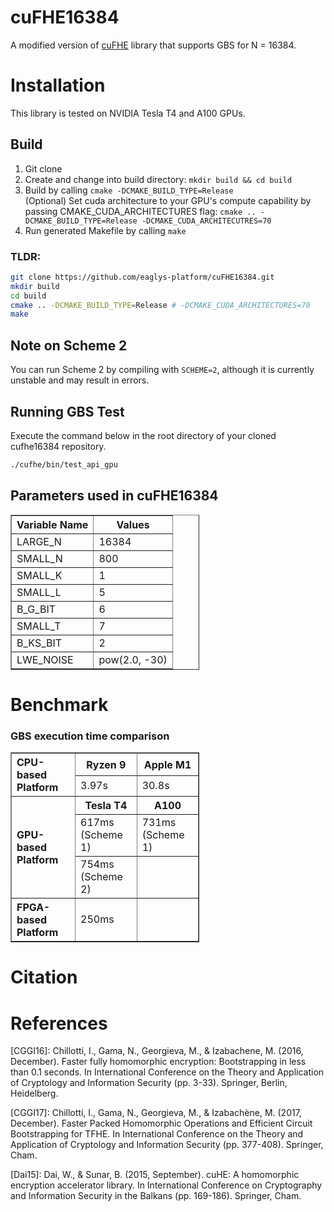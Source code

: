 # cuFHE16384
A modified version of [cuFHE](https://github.com/vernamlab/cuFHE) library that supports GBS for N = 16384.

# Installation
This library is tested on NVIDIA Tesla T4 and A100 GPUs. 

## Build

1. Git clone
2. Create and change into build directory: `mkdir build && cd build`
3. Build by calling `cmake -DCMAKE_BUILD_TYPE=Release` \
    (Optional) Set cuda architecture to your GPU's compute capability by passing CMAKE_CUDA_ARCHITECTURES flag: `cmake .. -DCMAKE_BUILD_TYPE=Release -DCMAKE_CUDA_ARCHITECUTRES=70`
4. Run generated Makefile by calling `make`

### TLDR:
```bash
git clone https://github.com/eaglys-platform/cuFHE16384.git
mkdir build
cd build
cmake .. -DCMAKE_BUILD_TYPE=Release # -DCMAKE_CUDA_ARCHITECTURES=70
make
```

## Note on Scheme 2
You can run Scheme 2 by compiling with `SCHEME=2`, although it is currently unstable and may result in errors.

## Running GBS Test
Execute the command below in the root directory of your cloned cufhe16384 repository.
```bash
./cufhe/bin/test_api_gpu
```

## Parameters used in cuFHE16384
<table border="1" style="border-collapse: collapse; width: 60%;">
  <thead>
    <tr>
      <th>Variable Name</th>
      <th>Values</th>
    </tr>
  </thead>
  <tbody>
    <tr>
      <td>LARGE_N</td>
      <td>16384</td>
    </tr>
    <tr>
      <td>SMALL_N</td>
      <td>800</td>
    </tr>
    <tr>
      <td>SMALL_K</td>
      <td>1</td>
    </tr>
    <tr>
      <td>SMALL_L</td>
      <td>5</td>
    </tr>
    <tr>
      <td>B_G_BIT</td>
      <td>6</td>
    </tr>
    <tr>
      <td>SMALL_T</td>
      <td>7</td>
    </tr>
    <tr>
      <td>B_KS_BIT</td>
      <td>2</td>
    </tr>
    <tr>
      <td>LWE_NOISE</td>
      <td>pow(2.0, -30)</td>
    </tr>
  </tbody>
</table>


# Benchmark
### GBS execution time comparison 

<table border="1" style="border-collapse: collapse; width: 60%;">
  <!-- CPU-based Platform -->
  <tr>
    <th rowspan="2" style="text-align:left;">CPU-based Platform</th>
    <th>Ryzen 9</th>
    <th>Apple M1</th>
  </tr>
  <tr>
    <td>3.97s</td>
    <td>30.8s</td>
  </tr>
  
  <!-- GPU-based Platform -->
  <tr>
    <th rowspan="3" style="text-align:left;">GPU-based Platform</th>
    <th>Tesla T4</th>
    <th>A100</th>
  </tr>
  <tr>
    <td>617ms (Scheme 1)</td>
    <td>731ms (Scheme 1)</td>
  </tr>
  <tr>
    <td>754ms (Scheme 2)</td>
    <td></td>
  </tr>
  
  <!-- FPGA-based Platform -->
  <tr>
    <th style="text-align:left;">FPGA-based Platform</th>
    <td>250ms</td>
    <td></td>
  </tr>
</table>


# Citation

# References
[CGGI16]: Chillotti, I., Gama, N., Georgieva, M., & Izabachene, M. (2016, December). Faster fully homomorphic encryption: Bootstrapping in less than 0.1 seconds. In International Conference on the Theory and Application of Cryptology and Information Security (pp. 3-33). Springer, Berlin, Heidelberg.

[CGGI17]: Chillotti, I., Gama, N., Georgieva, M., & Izabachène, M. (2017, December). Faster Packed Homomorphic Operations and Efficient Circuit Bootstrapping for TFHE. In International Conference on the Theory and Application of Cryptology and Information Security (pp. 377-408). Springer, Cham.

[Dai15]: Dai, W., & Sunar, B. (2015, September). cuHE: A homomorphic encryption accelerator library. In International Conference on Cryptography and Information Security in the Balkans (pp. 169-186). Springer, Cham.
